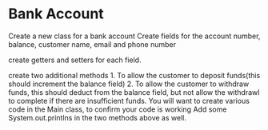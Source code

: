 # Bank Account

Create a new class for a bank account
Create fields for the account number, balance, customer name, email and phone number

create getters and setters for each field. 

create two additional methods
    1. To allow the customer to deposit funds(this should increment the balance field)
    2. To allow the customer to withdraw funds, this should deduct from the balance field,
    but not allow the withdrawl to complete if there are insufficient funds.
    You will want to create various code in the Main class, to confirm your code is working
    Add some System.out.printlns in the two methods above as well.


